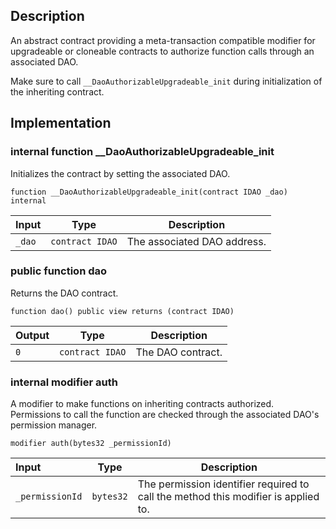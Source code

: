 
## Description

An abstract contract providing a meta-transaction compatible modifier for upgradeable or cloneable contracts to authorize function calls through an associated DAO.

Make sure to call `__DaoAuthorizableUpgradeable_init` during initialization of the inheriting contract.

## Implementation

### internal function __DaoAuthorizableUpgradeable_init

Initializes the contract by setting the associated DAO.

```solidity
function __DaoAuthorizableUpgradeable_init(contract IDAO _dao) internal 
```

| Input | Type | Description |
|:----- | ---- | ----------- |
| `_dao` | `contract IDAO` | The associated DAO address. |

### public function dao

Returns the DAO contract.

```solidity
function dao() public view returns (contract IDAO) 
```

| Output | Type | Description |
| ------ | ---- | ----------- |
|  `0`  | `contract IDAO` | The DAO contract. |

### internal modifier auth

A modifier to make functions on inheriting contracts authorized. Permissions to call the function are checked through the associated DAO's permission manager.

```solidity
modifier auth(bytes32 _permissionId) 
```

| Input | Type | Description |
|:----- | ---- | ----------- |
| `_permissionId` | `bytes32` | The permission identifier required to call the method this modifier is applied to. |

<!--CONTRACT_END-->

